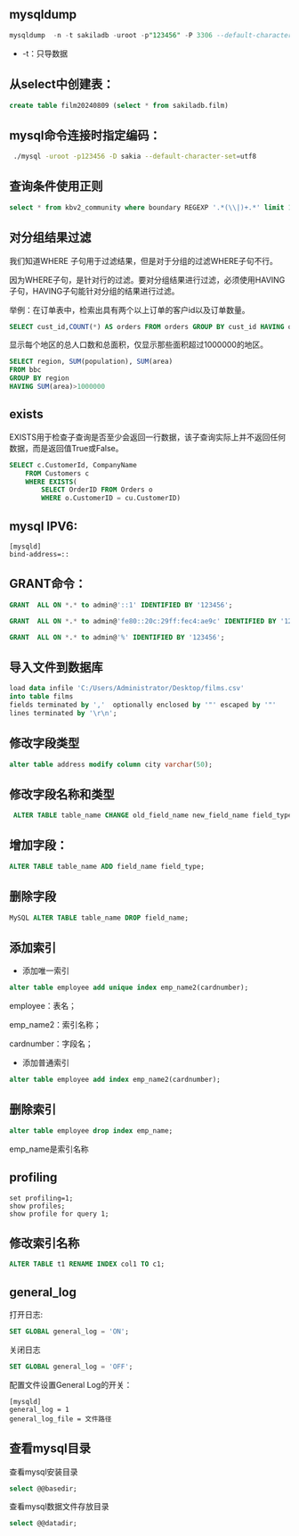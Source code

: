 ## mysqldump
```sql
mysqldump  -n -t sakiladb -uroot -p"123456" -P 3306 --default-character-set=utf8 --where="OccurredTime>'2016-12-01 00:00:00'">/root/spider/epgdb.sql
```

- -t：只导数据

## 从select中创建表：
```sql
create table film20240809 (select * from sakiladb.film)
```

## mysql命令连接时指定编码：
```sh
 ./mysql -uroot -p123456 -D sakia --default-character-set=utf8 
```

## 查询条件使用正则
```sql
select * from kbv2_community where boundary REGEXP '.*(\\|)+.*' limit 10
```

## 对分组结果过滤

我们知道WHERE 子句用于过滤结果，但是对于分组的过滤WHERE子句不行。

因为WHERE子句，是针对行的过滤。要对分组结果进行过滤，必须使用HAVING子句，HAVING子句能针对分组的结果进行过滤。

举例：在订单表中，检索出具有两个以上订单的客户id以及订单数量。
```sql
SELECT cust_id,COUNT(*) AS orders FROM orders GROUP BY cust_id HAVING orders>=2;
```

显示每个地区的总人口数和总面积，仅显示那些面积超过1000000的地区。
```sql
SELECT region, SUM(population), SUM(area)
FROM bbc
GROUP BY region
HAVING SUM(area)>1000000
```

## exists

EXISTS用于检查子查询是否至少会返回一行数据，该子查询实际上并不返回任何数据，而是返回值True或False。

```sql
SELECT c.CustomerId, CompanyName  
	FROM Customers c  
	WHERE EXISTS(  
	    SELECT OrderID FROM Orders o  
	    WHERE o.CustomerID = cu.CustomerID)  
```


##  mysql IPV6:
```
[mysqld]
bind-address=::
```

## GRANT命令：
```sql
GRANT  ALL ON *.* to admin@'::1' IDENTIFIED BY '123456';

GRANT  ALL ON *.* to admin@'fe80::20c:29ff:fec4:ae9c' IDENTIFIED BY '123456';

GRANT  ALL ON *.* to admin@'%' IDENTIFIED BY '123456';
```

## 导入文件到数据库
```sql
load data infile 'C:/Users/Administrator/Desktop/films.csv'   
into table films    
fields terminated by ','  optionally enclosed by '"' escaped by '"'   
lines terminated by '\r\n';
```
## 修改字段类型
```sql
alter table address modify column city varchar(50);
```

## 修改字段名称和类型
```sql
 ALTER TABLE table_name CHANGE old_field_name new_field_name field_type;
```

## 增加字段：
```sql
ALTER TABLE table_name ADD field_name field_type;
```

## 删除字段
```sql
MySQL ALTER TABLE table_name DROP field_name;
```

## 添加索引

- 添加唯一索引
```sql
alter table employee add unique index emp_name2(cardnumber);
```
employee：表名；

emp_name2：索引名称；

cardnumber：字段名；

- 添加普通索引
```sql
alter table employee add index emp_name2(cardnumber);
```


## 删除索引

```sql
alter table employee drop index emp_name;
```
emp_name是索引名称

## profiling
```
set profiling=1;
show profiles;
show profile for query 1; 
```

## 修改索引名称
```sql
ALTER TABLE t1 RENAME INDEX col1 TO c1;
```

## general_log

打开日志:
```sql
SET GLOBAL general_log = 'ON';
```

关闭日志
```sql
SET GLOBAL general_log = 'OFF';
```

配置文件设置General Log的开关：
```
[mysqld]
general_log = 1
general_log_file = 文件路径
```

## 查看mysql目录
查看mysql安装目录
```sql
select @@basedir;
```

查看mysql数据文件存放目录
```sql
select @@datadir;
```





